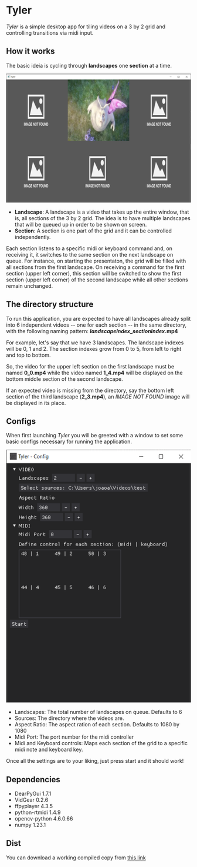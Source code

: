 # Tyler

*Tyler* is a simple desktop app for tiling videos on a 3 by 2 grid and controlling transitions via midi input.

## How it works

The basic ideia is cycling through **landscapes** one **section** at a time. 

![tyler image](./docs/tyler.png "Tyler")

- **Landscape**: A landscape is a video that takes up the entire window, that is, all sections of the 3 by 2 grid. The idea is to have multiple landscapes that will be queued up in order to be shown on screen.
- **Section**: A section is one part of the grid and it can be controlled independently.

Each section listens to a specific midi or keyboard command and, on receiving it, it switches to the same section on the next landscape on queue. For instance, on starting the presentaton, the grid will be filled with all sections from the first landscape. On receiving a command for the first section (upper left corner), this section will be switched to show the first section (upper left corner) of the second landscape while all other sections remain unchanged.

## The directory structure

To run this application, you are expected to have all landscapes already split into 6 independent videos -- one for each section -- in the same directory, with the following naming pattern: ***landscapeIndex*_*sectionIndex*.mp4**

For example, let's say that we have 3 landscapes. The landscape indexes will be 0, 1 and 2. The section indexes grow from 0 to 5, from left to right and top to bottom.

So, the video for the upper left section on the first landscape must be named **0_0.mp4** while the video named **1_4.mp4** will be displayed on the bottom middle section of the second landscape.

If an expected video is missing from the directory, say the bottom left section of the third landscape (**2_3.mp4**), an *IMAGE NOT FOUND* image will be displayed in its place.

## Configs

When first launching *Tyler* you will be greeted with a window to set some basic configs necessary for running the application.

![config window](./docs/configs.png "Configs")

- Landscapes: The total number of landscapes on queue. Defaults to 6
- Sources: The directory where the videos are.
- Aspect Ratio: The aspect ration of each section. Defaults to 1080 by 1080
- Midi Port: The port number for the midi controller
- Midi and Keyboard controls: Maps each section of the grid to a specific midi note and keyboard key.

Once all the settings are to your liking, just press start and it should work!

## Dependencies
- DearPyGui 1.7.1
- VidGear 0.2.6
- ffpyplayer 4.3.5
- python-rtmidi 1.4.9
- opencv-python 4.6.0.66
- numpy 1.23.1

## Dist

You can download a working compiled copy from [this link](https://drive.google.com/file/d/1xBR5m4M3QWwWgSxbg1dktXWUWEiNaJnw/view?usp=sharing)